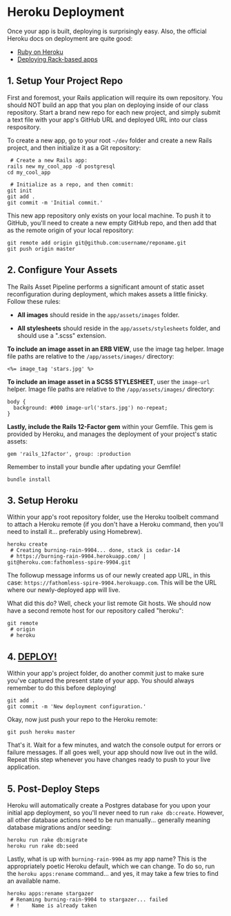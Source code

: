 # Heroku Deployment

Once your app is built, deploying is surprisingly easy. Also, the official Heroku docs on deployment are quite good:

- [Ruby on Heroku](https://devcenter.heroku.com/categories/ruby)
- [Deploying Rack-based apps](https://devcenter.heroku.com/articles/rack)


## 1. Setup Your Project Repo

First and foremost, your Rails application will require its own repository. You should NOT build an app that you plan on deploying inside of our class repository. Start a brand new repo for each new project, and simply submit a text file with your app's GitHub URL and deployed URL into our class respository.

To create a new app, go to your root `~/dev` folder and create a new Rails project, and then initialize it as a Git repository:

```
 # Create a new Rails app:
rails new my_cool_app -d postgresql
cd my_cool_app

 # Initialize as a repo, and then commit:
git init
git add .
git commit -m 'Initial commit.'
```

This new app repository only exists on your local machine. To push it to GitHub, you'll need to create a new empty GitHub repo, and then add that as the remote origin of your local repository:

```
git remote add origin git@github.com:username/reponame.git
git push origin master
```

## 2. Configure Your Assets

The Rails Asset Pipeline performs a significant amount of static asset reconfiguration during deployment, which makes assets a little finicky. Follow these rules:

* **All images** should reside in the `app/assets/images` folder.

* **All stylesheets** should reside in the `app/assets/stylesheets` folder, and should use a ".scss" extension.

**To include an image asset in an ERB VIEW**, use the image tag helper. Image file paths are relative to the `/app/assets/images/` directory:

```
<%= image_tag 'stars.jpg' %>
```

**To include an image asset in a SCSS STYLESHEET**, user the `image-url` helper. Image file paths are relative to the `/app/assets/images/` directory:

```
body {
  background: #000 image-url('stars.jpg') no-repeat;
}
```

**Lastly, include the Rails 12-Factor gem** within your Gemfile. This gem is provided by Heroku, and manages the deployment of your project's static assets:

```
gem 'rails_12factor', group: :production
```

Remember to install your bundle after updating your Gemfile!

```
bundle install
```

## 3. Setup Heroku

Within your app's root repository folder, use the Heroku toolbelt command to attach a Heroku remote (if you don't have a Heroku command, then you'll need to install it... preferably using Homebrew).

```
heroku create
 # Creating burning-rain-9904... done, stack is cedar-14
 # https://burning-rain-9904.herokuapp.com/ | git@heroku.com:fathomless-spire-9904.git
```

The followup message informs us of our newly created app URL, in this case: `https://fathomless-spire-9904.herokuapp.com`. This will be the URL where our newly-deployed app will live.

What did this do? Well, check your list remote Git hosts. We should now have a second remote host for our repository called "heroku":

```
git remote
 # origin
 # heroku
```

## 4. [DEPLOY!](http://i.imgur.com/KQv0N.gif)

Within your app's project folder, do another commit just to make sure you've captured the present state of your app. You should always remember to do this before deploying!

```
git add .
git commit -m 'New deployment configuration.'
```

Okay, now just push your repo to the Heroku remote:

```
git push heroku master
```

That's it. Wait for a few minutes, and watch the console output for errors or failure messages. If all goes well, your app should now live out in the wild. Repeat this step whenever you have changes ready to push to your live application.

## 5. Post-Deploy Steps

Heroku will automatically create a Postgres database for you upon your initial app deployment, so you'll never need to run `rake db:create`. However, all other database actions need to be run manually... generally meaning database migrations and/or seeding:

```
heroku run rake db:migrate
heroku run rake db:seed
```

Lastly, what is up with `burning-rain-9904` as my app name? This is the appropriately poetic Heroku default, which we can change. To do so, run the `heroku apps:rename` command... and yes, it may take a few tries to find an available name.

```
heroku apps:rename stargazer
 # Renaming burning-rain-9904 to stargazer... failed
 # !    Name is already taken
```